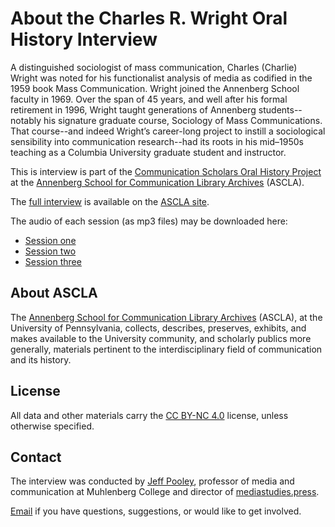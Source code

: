 # About the Charles R. Wright Oral History Interview

A distinguished sociologist of mass communication, Charles (Charlie) Wright was noted for his functionalist analysis of media as codified in the 1959 book Mass Communication. Wright joined the Annenberg School faculty in 1969. Over the span of 45 years, and well after his formal retirement in 1996, Wright taught generations of Annenberg students--notably his signature graduate course, Sociology of Mass Communications. That course--and indeed Wright’s career-long project to instill a sociological sensibility into communication research--had its roots in his mid–1950s teaching as a Columbia University graduate student and instructor.

This is interview is part of the [Communication Scholars Oral History Project](https://ascla.asc.upenn.edu/communications-scholars-history-project/) at the [Annenberg School for Communication Library Archives](https://ascla.asc.upenn.edu/mission-history-policies/) (ASCLA).

The [full interview](https://ascla.asc.upenn.edu/communications-scholars-history-project/charles-r-wright-oral-history/) is available on the [ASCLA site](https://ascla.asc.upenn.edu/communications-scholars-history-project/charles-r-wright-oral-history/).

The audio of each session (as mp3 files) may be downloaded here:

* [Session one](https://imghost.asc.upenn.edu/AudioSrv/ascla_audio/wright-session-one-c.mp3)
* [Session two](https://imghost.asc.upenn.edu/AudioSrv/ascla_audio/wright-audio-session-two.mp3)
* [Session three](https://imghost.asc.upenn.edu/AudioSrv/ascla_audio/wright-audio-session-three.mp3)

## About ASCLA

The [Annenberg School for Communication Library Archives](https://ascla.asc.upenn.edu/mission-history-policies/) (ASCLA), at the University of Pennsylvania, collects, describes, preserves, exhibits, and makes available to the University community, and scholarly publics more generally, materials pertinent to the interdisciplinary field of communication and its history.

## License

All data and other materials carry the [CC BY-NC 4.0](https://creativecommons.org/licenses/by-nc/4.0/legalcode) license, unless otherwise specified.

## Contact

The interview was conducted by [Jeff Pooley](https://jeffpooley.com), professor of media and communication at Muhlenberg College and director of [mediastudies.press](https://mediastudies.press).

[Email](mailto:pooley@muhlenberg.edu) if you have questions, suggestions, or would like to get involved. 
